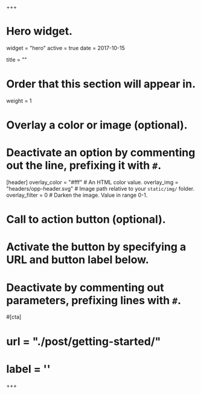 +++
# Hero widget.
widget = "hero"
active = true
date = 2017-10-15

title = ""

# Order that this section will appear in.
weight = 1

# Overlay a color or image (optional).
#   Deactivate an option by commenting out the line, prefixing it with `#`.
[header]
  overlay_color = "#fff"  # An HTML color value.
  overlay_img = "headers/opp-header.svg"  # Image path relative to your `static/img/` folder.
  overlay_filter = 0  # Darken the image. Value in range 0-1.

# Call to action button (optional).
#   Activate the button by specifying a URL and button label below.
#   Deactivate by commenting out parameters, prefixing lines with `#`.
#[cta]
#  url = "./post/getting-started/"
#  label = ''
+++
<br><br><br>
<br><br><br>

